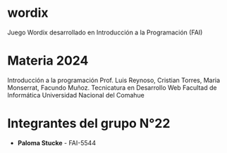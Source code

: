 # wordix

Juego Wordix desarrollado en Introducción a la Programación (FAI)

# Materia 2024

Introducción a la programación
Prof. Luis Reynoso, Cristian Torres, Maria Monserrat, Facundo Muñoz.
Tecnicatura en Desarrollo Web
Facultad de Informática
Universidad Nacional del Comahue

# Integrantes del grupo N°22

- **Paloma Stucke** - FAI-5544